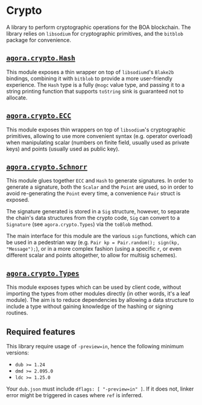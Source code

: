 # Crypto

A library to perform cryptographic operations for the BOA blockchain.
The library relies on `libsodium` for cryptographic primitives,
and the `bitblob` package for convenience.

##  [`agora.crypto.Hash`](https://github.com/bosagora/crypto/blob/v0.x.x/source/agora/crypto/Hash.d)

This module exposes a thin wrapper on top of `libsodiumd`'s `Blake2b` bindings,
combining it with `bitblob` to provide a more user-friendly experience.
The `Hash` type is a fully `@nogc` value type, and passing it to a string printing
function that supports `toString` sink is guaranteed not to allocate.

## [`agora.crypto.ECC`](https://github.com/bosagora/crypto/blob/v0.x.x/source/agora/crypto/ECC.d)

This module exposes thin wrappers on top of `libsodium`'s cryptographic primitives,
allowing to use more convenient syntax (e.g. operator overload) when manipulating scalar
(numbers on finite field, usually used as private keys) and points (usually used as public key).

## [`agora.crypto.Schnorr`](https://github.com/bosagora/crypto/blob/v0.x.x/source/agora/crypto/Schnorr.d)

This module glues together `ECC` and `Hash` to generate signatures.
In order to generate a signature, both the `Scalar` and the `Point` are used,
so in order to avoid re-generating the `Point` every time, a convenience `Pair` struct is exposed.

The signature generated is stored in a `Sig` structure, however, to separate the chain's data structures
from the crypto code, `Sig` can convert to a `Signature` (see `agora.crypto.Types`) via the `toBlob` method.

The main interface for this module are the various `sign` functions, which can be used in
a pedestrian way (e.g. `Pair kp = Pair.random(); sign(kp, "Message");`), or in a more complex fashion
(using a specific `r`, or even different scalar and points altogether, to allow for multisig schemes).

## [`agora.crypto.Types`](https://github.com/bosagora/crypto/blob/v0.x.x/source/agora/crypto/Types.d)

This module exposes types which can be used by client code, without importing the types from other
modules directly (in other words, it's a leaf module).
The aim is to reduce dependencies by allowing a data structure to include a type without gaining
knowledge of the hashing or signing routines.

## Required features

This library require usage of `-preview=in`, hence the following minimum versions:
- `dub >= 1.24`
- `dmd >= 2.095.0`
- `ldc >= 1.25.0`

Your `dub.json` must include `dflags: [ "-preview=in" ]`.
If it does not, linker error might be triggered in cases where `ref` is inferred.
